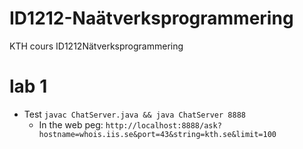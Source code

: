 # ID1212-Naätverksprogrammering
KTH cours ID1212Nätverksprogrammering

# lab 1
  * Test
      `javac ChatServer.java && java ChatServer 8888`
    * In the web peg: 
     `http://localhost:8888/ask?hostname=whois.iis.se&port=43&string=kth.se&limit=100`
